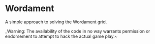 Wordament
=========

A simple approach to solving the Wordament grid.

_Warning: The availability of the code in no way warrants permission or endorsement to attempt to hack the actual game play.~
